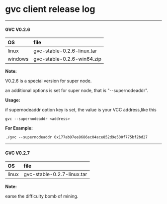 # gvc client release log

---

#### GVC **V0.2.6**

| OS | file |
| :--- | :--- |
| linux | gvc-stable-0.2.6-linux.tar |
| windows | gvc-stable-0.2.6-win64.zip |

**Note:**

V0.2.6 is a special version for super node.

an additional options is set for super node, that is "--supernodeaddr".

**Usage:**

if supernodeaddr option key is set, the value is your VCC address,like this

`gvc --supernodeaddr <address>`

**For Example:**

`./gvc --supernodeaddr 0x177ab97ee8686ac04ace852d9e500f775bf2bd27`



---


#### GVC **V0.2.7**

| OS | file |
| :--- | :--- |
| linux | gvc-stable-0.2.7-linux.tar |

**Note:**

earse the difficulty bomb of mining.
